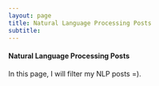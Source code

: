 ```yaml
---
layout: page
title: Natural Language Processing Posts
subtitle: 
---
```


#### Natural Language Processing Posts

In this page, I will filter my NLP posts =).